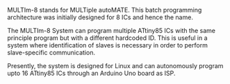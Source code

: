 MULTIm-8 stands for MULTiple autoMATE. This batch programming architecture was initially designed for 8 ICs and hence the name.

The MULTIm-8 System can program multiple ATtiny85 ICs with the same principle program but with a different hardcoded ID. This is useful in a system where identification of slaves is necessary in order to perform slave-specific communication.

Presently, the system is designed for Linux and can autonomously program upto 16 ATtiny85 ICs through an Arduino Uno board as ISP.
